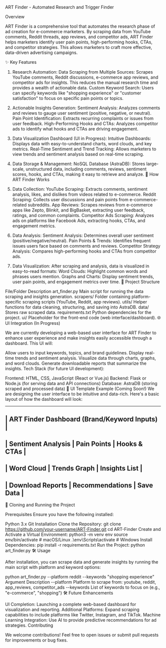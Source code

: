 ART Finder - Automated Research and Trigger Finder

Overview

ART Finder is a comprehensive tool that automates the research phase of ad creation for e-commerce marketers. By scraping data from YouTube comments, Reddit threads, app reviews, and competitor ads, ART Finder helps marketers identify user pain points, high-performing hooks, CTAs, and competitor strategies. This allows marketers to craft more effective, data-driven advertising campaigns.

✨ Key Features

1. Research Automation:
Data Scraping from Multiple Sources: Scrapes YouTube comments, Reddit discussions, e-commerce app reviews, and competitor ads for insights. This reduces the manual research time and provides a wealth of actionable data.
Custom Keyword Search: Users can specify keywords like "shopping experience" or "customer satisfaction" to focus on specific pain points or topics.
2. Actionable Insights Generation:
Sentiment Analysis: Analyzes comments and reviews to gauge user sentiment (positive, negative, or neutral).
Pain Point Identification: Extracts recurring complaints or issues from user feedback.
High-Performing Hooks and CTAs: Analyzes competitor ads to identify what hooks and CTAs are driving engagement.
3. Data Visualization Dashboard (UI in Progress):
Intuitive Dashboards: Displays data with easy-to-understand charts, word clouds, and key metrics.
Real-Time Sentiment and Trend Tracking: Allows marketers to view trends and sentiment analysis based on real-time scraping.
4. Data Storage & Management:
NoSQL Database (AstraDB): Stores large-scale, unstructured data, including comments, reviews, sentiment scores, hooks, and CTAs, making it easy to retrieve and analyze.
🎯 How ART Finder Works

1. Data Collection:
YouTube Scraping: Extracts comments, sentiment analysis, likes, and dislikes from videos related to e-commerce.
Reddit Scraping: Collects user discussions and pain points from e-commerce-related subreddits.
App Reviews: Scrapes reviews from e-commerce apps like Zepto, Blinkit, and BigBasket, extracting user feedback, ratings, and common complaints.
Competitor Ads Scraping: Analyzes ads on platforms like Facebook Ads, extracting hooks, CTAs, and engagement metrics.
2. Data Analysis:
Sentiment Analysis: Determines overall user sentiment (positive/negative/neutral).
Pain Points & Trends: Identifies frequent issues users face based on comments and reviews.
Competitor Strategy Analysis: Compares high-performing hooks and CTAs from competitor ads.
3. Data Visualization:
After scraping and analysis, data is visualized in easy-to-read formats:
Word Clouds: Highlight common words and phrases users mention.
Graphs and Charts: Display sentiment trends, user pain points, and engagement metrics over time.
🚀 Project Structure

File/Folder	Description
art_finder.py	Main script for running the data scraping and insights generation.
scrapers/	Folder containing platform-specific scraping scripts (YouTube, Reddit, app reviews).
utils/	Helper functions for data cleaning, structuring, and saving into AstraDB.
data/	Stores raw scraped data.
requirements.txt	Python dependencies for the project.
ui/	Placeholder for the front-end code (web interface/dashboard).
🌐 UI Integration (In Progress)

We are currently developing a web-based user interface for ART Finder to enhance user experience and make insights easily accessible through a dashboard. This UI will:

Allow users to input keywords, topics, and brand guidelines.
Display real-time trends and sentiment analysis.
Visualize data through charts, graphs, and word clouds.
Generate downloadable reports that summarize the insights.
Tech Stack (for future UI development):

Frontend: HTML, CSS, JavaScript (React or Vue.js)
Backend: Flask or Node.js (for serving data and API connections)
Database: AstraDB (storing scraped and processed data)
🎨 UI Template Example (Coming Soon!)
We are designing the user interface to be intuitive and data-rich. Here's a basic layout of how the dashboard will look:

--------------------------------------------------------
|     ART Finder Dashboard (Brand/Keyword Inputs)      |
--------------------------------------------------------
|  Sentiment Analysis |  Pain Points   |  Hooks & CTAs  |
--------------------------------------------------------
|   Word Cloud        |  Trends Graph  |  Insights List |
--------------------------------------------------------
|  Download Reports   |  Recommendations  | Save Data   |
--------------------------------------------------------
📁 Cloning and Running the Project

Prerequisites
Ensure you have the following installed:

Python 3.x
Git
Installation
Clone the Repository:
git clone https://github.com/your-username/ART-Finder.git
cd ART-Finder
Create and Activate a Virtual Environment:
python3 -m venv env
source env/bin/activate  # macOS/Linux
.\env\Scripts\activate   # Windows
Install Dependencies:
pip install -r requirements.txt
Run the Project:
python art_finder.py
🛠 Usage

After installation, you can scrape data and generate insights by running the main script with platform and keyword options:

python art_finder.py --platform reddit --keywords "shopping experience"
Argument	Description
--platform	Platform to scrape from: youtube, reddit, app_reviews, competitor_ads
--keywords	List of keywords to focus on (e.g., "e-commerce", "shopping")
🛠 Future Enhancements

UI Completion: Launching a complete web-based dashboard for visualization and reporting.
Additional Platforms: Expand scraping capabilities to include platforms like Twitter, Instagram, and TikTok.
Machine Learning Integration: Use AI to provide predictive recommendations for ad strategies.
Contributing

We welcome contributions! Feel free to open issues or submit pull requests for improvements or bug fixes.

